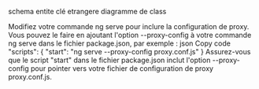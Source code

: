 schema entite clé etrangere
diagramme de class

Modifiez votre commande ng serve pour inclure la configuration de proxy. Vous pouvez le faire en ajoutant l'option --proxy-config à votre commande ng serve dans le fichier package.json, par exemple :
json
Copy code
"scripts": {
  "start": "ng serve --proxy-config proxy.conf.js"
}
Assurez-vous que le script "start" dans le fichier package.json inclut l'option --proxy-config pour pointer vers votre fichier de configuration de proxy proxy.conf.js.